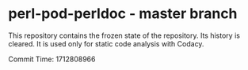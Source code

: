 # perl-pod-perldoc - master branch

This repository contains the frozen state of the repository.
Its history is cleared. It is used only for static code
analysis with Codacy.

Commit Time: 1712808966